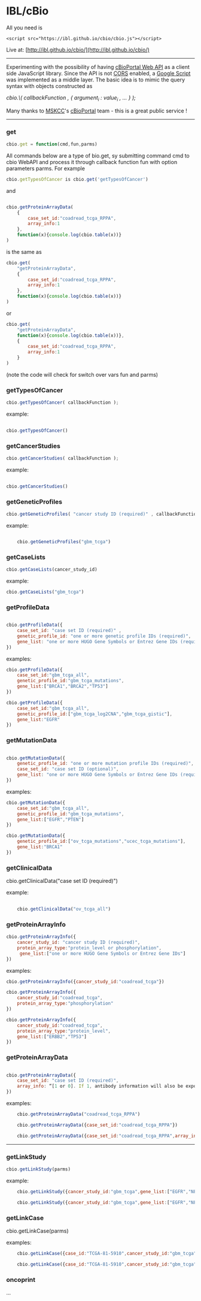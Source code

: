 # IBL/cBio

All you need is

	<script src="https://ibl.github.io/cbio/cbio.js"></script>

Live at: [http://ibl.github.io/cbio/](http://ibl.github.io/cbio/)

---

Experimenting with the possibility of having [cBioPortal Web API](http://www.cbioportal.org/public-portal/web_api.jsp) as a client side JavaScript library. Since the API is not [CORS](http://en.wikipedia.org/wiki/Cross-origin_resource_sharing) enabled, a [Google Script](https://script.google.com/a/macros/mathbiol.org/d/17o5B1sXjmUEWRHG_6vHQhmz3qTMPCgpOvlX1kNvDQCkVcrH5ANsi2NrY/edit) was implemented as a middle layer. The basic idea is to mimic the query syntax with objects constructed as

<i>
cbio.\<cmd\>( callbackFunction , { argument<sub>i</sub> : value<sub>i</sub> , ... } );
</i>

Many thanks to [MSKCC](http://www.mskcc.org/)'s [cBioPortal](http://www.cbioportal.org/public-portal/) team - this is a great public service !

---
### get
```javascript
cbio.get = function(cmd,fun,parms)
```

All commands below are a type of bio.get, sy submitting command cmd to cbio WebAPI and process it through callback function fun with option parameters parms. For example
```javascript
cbio.getTypesOfCancer is cbio.get('getTypesOfCancer')
```
and

```javascript

cbio.getProteinArrayData(
	{
		case_set_id:"coadread_tcga_RPPA",
		array_info:1
	},
	function(x){console.log(cbio.table(x))}
)

```

is the same as

```javascript
cbio.get(
	"getProteinArrayData",
	{
		case_set_id:"coadread_tcga_RPPA",
		array_info:1
	},
	function(x){console.log(cbio.table(x))}
)

```

or

```javascript
cbio.get(
	"getProteinArrayData",
	function(x){console.log(cbio.table(x))},
	{
		case_set_id:"coadread_tcga_RPPA",
		array_info:1
	}
)

```

(note the code will check for switch over vars fun and parms)

### getTypesOfCancer
```javascript
cbio.getTypesOfCancer( callbackFunction );
```
example: 

```javascript
	
cbio.getTypesOfCancer()

```

### getCancerStudies
```javascript
cbio.getCancerStudies( callbackFunction );
```
example: 

```javascript
	
cbio.getCancerStudies()

```

### getGeneticProfiles
```javascript
cbio.getGeneticProfiles( "cancer study ID (required)" , callbackFunction)
```
example: 

```javascript

	cbio.getGeneticProfiles("gbm_tcga") 
```

### getCaseLists
```javascript
cbio.getCaseLists(cancer_study_id)
```
example: 

```javascript	
cbio.getCaseLists("gbm_tcga") 
```

### getProfileData

```javascript

cbio.getProfileData({ 
	case_set_id: "case set ID (required)" , 
	genetic_profile_id: "one or more genetic profile IDs (required)",
	gene_list: "one or more HUGO Gene Symbols or Entrez Gene IDs (required)" 
})

```

examples: 

```javascript
cbio.getProfileData({
	case_set_id:"gbm_tcga_all",
	genetic_profile_id:"gbm_tcga_mutations",
	gene_list:["BRCA1","BRCA2","TP53"]
})

cbio.getProfileData({
	case_set_id:"gbm_tcga_all",
	genetic_profile_id:["gbm_tcga_log2CNA","gbm_tcga_gistic"],
	gene_list:"EGFR"
})

```

### getMutationData

```javascript

cbio.getMutationData({ 
	genetic_profile_id: "one or more mutation profile IDs (required)",
	case_set_id: "case set ID (optional)",
	gene_list: "one or more HUGO Gene Symbols or Entrez Gene IDs (required)"
})

```

examples: 
 
```javascript
cbio.getMutationData({
	case_set_id:"gbm_tcga_all",
	genetic_profile_id:"gbm_tcga_mutations",
	gene_list:["EGFR","PTEN"]
})

cbio.getMutationData({
	genetic_profile_id:["ov_tcga_mutations","ucec_tcga_mutations"],
	gene_list:"BRCA1"
})
```

### getClinicalData

cbio.getClinicalData("case set ID (required)")

example: 

```javascript
	
	cbio.getClinicalData("ov_tcga_all") 
```

### getProteinArrayInfo

```javascript
cbio.getProteinArrayInfo({
	cancer_study_id: "cancer study ID (required)",
	protein_array_type:"protein_level or phosphorylation",
	 gene_list:["one or more HUGO Gene Symbols or Entrez Gene IDs"]
})
```

examples:

```javascript	
cbio.getProteinArrayInfo({cancer_study_id:"coadread_tcga"})

cbio.getProteinArrayInfo({
	cancer_study_id:"coadread_tcga",
	protein_array_type:"phosphorylation"
})

cbio.getProteinArrayInfo({
	cancer_study_id:"coadread_tcga",
	protein_array_type:"protein_level",
	gene_list:["ERBB2","TP53"]
})
```

### getProteinArrayData

```javascript

cbio.getProteinArrayData({
	case_set_id: "case set ID (required)",
	array_info: “[1 or 0]. If 1, antibody information will also be exported”
})

```
examples:
```javascript
	cbio.getProteinArrayData("coadread_tcga_RPPA")

	cbio.getProteinArrayData({case_set_id:"coadread_tcga_RPPA"})

	cbio.getProteinArrayData({case_set_id:"coadread_tcga_RPPA",array_info:1})
```
---

### getLinkStudy
```javascript
cbio.getLinkStudy(parms)
```
example: 
```javascript
	cbio.getLinkStudy({cancer_study_id:"gbm_tcga",gene_list:["EGFR","NF1"]}) // returns URL

	cbio.getLinkStudy({cancer_study_id:"gbm_tcga",gene_list:["EGFR","NF1"]})  // opens URL
```
### getLinkCase

cbio.getLinkCase(parms)

examples: 

```javascript
	cbio.getLinkCase({case_id:"TCGA-81-5910",cancer_study_id:"gbm_tcga"})  // returns URL

	cbio.getLinkCase({case_id:"TCGA-81-5910",cancer_study_id:"gbm_tcga"},'cbio')  // opens URL

```

### oncoprint

...

